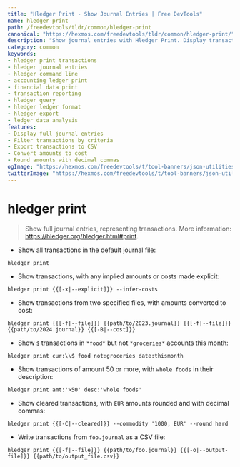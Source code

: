 ```yaml
---
title: "Hledger Print - Show Journal Entries | Free DevTools"
name: hledger-print
path: /freedevtools/tldr/common/hledger-print
canonical: "https://hexmos.com/freedevtools/tldr/common/hledger-print/"
description: "Show journal entries with Hledger Print. Display transactions, control output format, and filter by criteria. Free online tool, no registration required."
category: common
keywords:
- hledger print transactions
- hledger journal entries
- hledger command line
- accounting ledger print
- financial data print
- transaction reporting
- hledger query
- hledger ledger format
- hledger export
- ledger data analysis
features:
- Display full journal entries
- Filter transactions by criteria
- Export transactions to CSV
- Convert amounts to cost
- Round amounts with decimal commas
ogImage: "https://hexmos.com/freedevtools/t/tool-banners/json-utilities-banner.png"
twitterImage: "https://hexmos.com/freedevtools/t/tool-banners/json-utilities-banner.png"
---
```


# hledger print

> Show full journal entries, representing transactions.
> More information: <https://hledger.org/hledger.html#print>.

- Show all transactions in the default journal file:

`hledger print`

- Show transactions, with any implied amounts or costs made explicit:

`hledger print {{[-x|--explicit]}} --infer-costs`

- Show transactions from two specified files, with amounts converted to cost:

`hledger print {{[-f|--file]}} {{path/to/2023.journal}} {{[-f|--file]}} {{path/to/2024.journal}} {{[-B|--cost]}}`

- Show `$` transactions in `*food*` but not `*groceries*` accounts this month:

`hledger print cur:\\$ food not:groceries date:thismonth`

- Show transactions of amount 50 or more, with `whole foods` in their description:

`hledger print amt:'>50' desc:'whole foods'`

- Show cleared transactions, with `EUR` amounts rounded and with decimal commas:

`hledger print {{[-C|--cleared]}} --commodity '1000, EUR' --round hard`

- Write transactions from `foo.journal` as a CSV file:

`hledger print {{[-f|--file]}} {{path/to/foo.journal}} {{[-o|--output-file]}} {{path/to/output_file.csv}}`
